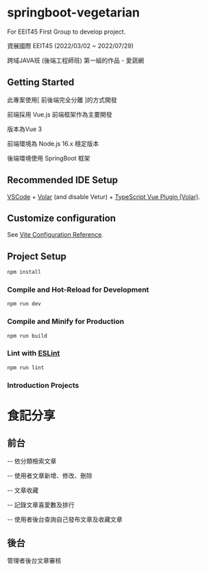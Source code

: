 
# springboot-vegetarian

For EEIT45 First Group to develop project.

資展國際 EEIT45 (2022/03/02 ~ 2022/07/29)

跨域JAVA班 (後端工程師班) 第一組的作品 - 愛蔬網 

## Getting Started 

此專案使用[ 前後端完全分離 ]的方式開發

前端採用  Vue.js 前端框架作為主要開發

版本為Vue 3

前端環境為 Node.js 16.x 穩定版本 

後端環境使用 SpringBoot 框架


## Recommended IDE Setup

[VSCode](https://code.visualstudio.com/) + [Volar](https://marketplace.visualstudio.com/items?itemName=johnsoncodehk.volar) (and disable Vetur) + [TypeScript Vue Plugin (Volar)](https://marketplace.visualstudio.com/items?itemName=johnsoncodehk.vscode-typescript-vue-plugin).

## Customize configuration

See [Vite Configuration Reference](https://vitejs.dev/config/).

## Project Setup

```sh
npm install
```

### Compile and Hot-Reload for Development

```sh
npm run dev
```

### Compile and Minify for Production

```sh
npm run build
```

### Lint with [ESLint](https://eslint.org/)

```sh
npm run lint
```
### Introduction Projects 

# 食記分享

## 前台

-- 依分類檢索文章

-- 使用者文章新增、修改、刪除

-- 文章收藏  

-- 記錄文章喜愛數及排行

-- 使用者後台查詢自己發布文章及收藏文章

## 後台

管理者後台文章審核



